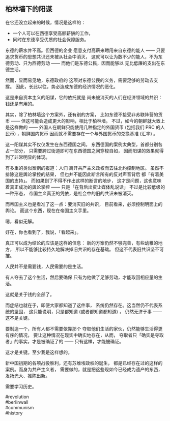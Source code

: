 
柏林墙下的阳谋
---------------

在它还没立起来的时候，情况是这样的：

- 一个人可以在西德享受高额薪酬的工作，
- 同时在东德享受优质的社会保障服务。

东德的薪水并不高。但西德的企业
愿意支付高薪来聘用来自东德的能人
 —— 只要追求货币的思想共识还未被从社会中消灭，
这就可以让为数不少的能人，不为东德劳动、只为西德劳动
 —— 而他们是东德公民，因而能够以
无比低廉的支出在东德生活。

然而，显而易见地，东德政府的
这项对东德公民的义务，需要足够的劳动去支撑。
因此，长此以往，势必造成东德的经济情况的恶化。

这是来自资本主义的阳谋，它的依托就是
尚未被消灭的人们在经济领域的共识：钱还是有用的。

其实，除了柏林墙这个方案外，还有别的方案，
比如东德不接受非苏联阵营的货币
 —— 但这可能会造成更大的影响，相比于柏林墙。
不过，如今的朝鲜就大致上是这样做的
 —— 外国人在朝鲜只能使用几种指定的外国货币
 (包括我们 PRC 的人民币) ，朝鲜国内货币
因而就不需要存在一个与外国货币的兑换基准 (汇率) 。

这一阳谋其实不仅仅发生在东西德国之间。
东西德国的案例太典型，首都分别各占一部分，
只需要跨过街道即可在东西德国之间穿梭自如，
因而阳谋的效果就得到了非常明显的体现。

有多重的类似案例的报道：人们
离开共产主义政权而去往北约控制地区。
虽然不排除这是舆论掌控的结果，
但也并不能因此断言所有的反对声音背后
都「有着美国的支持」。
而如果到了不得不作出这样的断言的地步，
这才是问题，这也意味着真正成功的舆论掌控
 —— 只是「在背后出资让媒体乱说话」
不过是比较低级的一种形态，
帝国主义真正的凭依，是社会中的旧的共识未被消灭。

而帝国主义也是看准了这一点：要消灭旧的共识，
目前看来，必须控制明面上的舆论。
而这个东西，现在在帝国主义手里。

嗯，看似无解。

好在，你也看到了，我说，「看起来」。

真正可以成为结论的应该是这样的信息：
新的方案仍然不够完善，有些幼稚的地方，
所以不能够比较持久地解决掉旧共识的存在基础。
但这不代表旧共识坚不可摧。

人民并不是需要钱，人民需要的是生活。

有人夺去了这个生活，然后要确保
只有为他做了足够劳动，才能取回相应量的生活。

这就是关于钱的全部了。

而症结也就在于，即便大家都知道了这件事，
系统仍然存在。这当然仍不代表系统的坚固，
这只能说明，只是都知道 (或者都知道都知道) ，
仍然无济于事 —— 这不是关键。

要制造一个，所有人都不需要依靠那个
夺取他们生活的家伙，仍然能够生活得更有序的情况，
要让这种情况在现实中确实地存在，从而，
夺取者只「确实是夺取者」的事实，才是被确证了的
 —— 只有这样，才能被确证。

这才是关键。至少我是这样想的。

新中国初期的各项战役胜利，还有苏维埃政权的诞生，
都是已经存在过的这样的案例。而身为共产主义者，
需要做的，就是把这些现如今已经成为遗产的东西，
发扬光大、推陈出新。

需要学习历史。

#revolution  
#berlinwall  
#communism  
#history  
